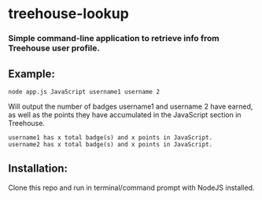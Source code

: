# treehouse-lookup
### Simple command-line application to retrieve info from Treehouse user profile.

## Example: 
    node app.js JavaScript username1 username 2
Will output the number of badges username1 and username 2 have earned, as well as the points they have accumulated in the JavaScript section in Treehouse.
```
username1 has x total badge(s) and x points in JavaScript.
username2 has x total badge(s) and x points in JavaScript.
```
## Installation: 
Clone this repo and run in terminal/command prompt with NodeJS installed. 
  

